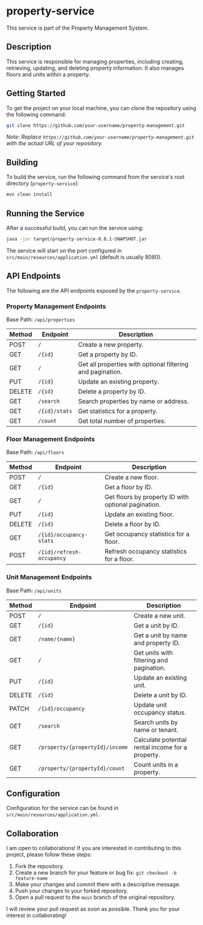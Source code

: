 # property-service

This service is part of the Property Management System.

## Description

This service is responsible for managing properties, including creating, retrieving, updating, and deleting property information. It also manages floors and units within a property.

## Getting Started

To get the project on your local machine, you can clone the repository using the following command:

```bash
git clone https://github.com/your-username/property-management.git
```

*Note: Replace `https://github.com/your-username/property-management.git` with the actual URL of your repository.*

## Building

To build the service, run the following command from the service's root directory (`property-service`):

```bash
mvn clean install
```

## Running the Service

After a successful build, you can run the service using:

```bash
java -jar target/property-service-0.0.1-SNAPSHOT.jar
```

The service will start on the port configured in `src/main/resources/application.yml` (default is usually 8080).

## API Endpoints

The following are the API endpoints exposed by the `property-service`.

### Property Management Endpoints

Base Path: `/api/properties`

| Method | Endpoint          | Description                                       |
|--------|-------------------|---------------------------------------------------|
| POST   | `/`               | Create a new property.                            |
| GET    | `/{id}`           | Get a property by ID.                             |
| GET    | `/`               | Get all properties with optional filtering and pagination. |
| PUT    | `/{id}`           | Update an existing property.                      |
| DELETE | `/{id}`           | Delete a property by ID.                          |
| GET    | `/search`         | Search properties by name or address.             |
| GET    | `/{id}/stats`     | Get statistics for a property.                    |
| GET    | `/count`          | Get total number of properties.                   |

### Floor Management Endpoints

Base Path: `/api/floors`

| Method | Endpoint                | Description                               |
|--------|-------------------------|-------------------------------------------|
| POST   | `/`                     | Create a new floor.                       |
| GET    | `/{id}`                 | Get a floor by ID.                        |
| GET    | `/`                     | Get floors by property ID with optional pagination. |
| PUT    | `/{id}`                 | Update an existing floor.                 |
| DELETE | `/{id}`                 | Delete a floor by ID.                     |
| GET    | `/{id}/occupancy-stats` | Get occupancy statistics for a floor.     |
| POST   | `/{id}/refresh-occupancy` | Refresh occupancy statistics for a floor. |

### Unit Management Endpoints

Base Path: `/api/units`

| Method  | Endpoint                      | Description                                       |
|---------|-------------------------------|---------------------------------------------------|
| POST    | `/`                           | Create a new unit.                                |
| GET     | `/{id}`                       | Get a unit by ID.                                 |
| GET     | `/name/{name}`                | Get a unit by name and property ID.               |
| GET     | `/`                           | Get units with filtering and pagination.          |
| PUT     | `/{id}`                       | Update an existing unit.                          |
| DELETE  | `/{id}`                       | Delete a unit by ID.                              |
| PATCH   | `/{id}/occupancy`             | Update unit occupancy status.                     |
| GET     | `/search`                     | Search units by name or tenant.                   |
| GET     | `/property/{propertyId}/income` | Calculate potential rental income for a property. |
| GET     | `/property/{propertyId}/count`  | Count units in a property.                        |

## Configuration

Configuration for the service can be found in `src/main/resources/application.yml`.

## Collaboration

I am open to collaborations! If you are interested in contributing to this project, please follow these steps:

1.  Fork the repository.
2.  Create a new branch for your feature or bug fix: `git checkout -b feature-name`
3.  Make your changes and commit them with a descriptive message.
4.  Push your changes to your forked repository.
5.  Open a pull request to the `main` branch of the original repository.

I will review your pull request as soon as possible. Thank you for your interest in collaborating!
